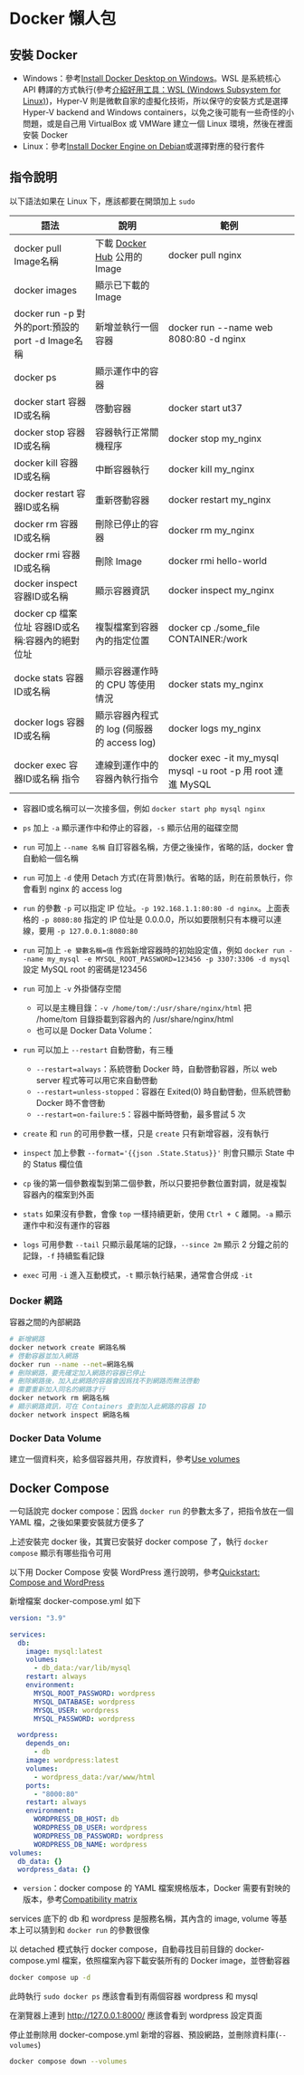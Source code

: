 # Docker 懶人包

## 安裝 Docker

- Windows：參考[Install Docker Desktop on Windows](https://docs.docker.com/desktop/windows/install/)。WSL 是系統核心 API 轉譯的方式執行(參考[介紹好用工具：WSL (Windows Subsystem for Linux)](https://blog.miniasp.com/post/2019/02/01/Useful-tool-WSL-Windows-Subsystem-for-Linux))，Hyper-V 則是微軟自家的虛擬化技術，所以保守的安裝方式是選擇 Hyper-V backend and Windows containers，以免之後可能有一些奇怪的小問題，或是自己用 VirtualBox 或 VMWare 建立一個 Linux 環境，然後在裡面安裝 Docker
- Linux：參考[Install Docker Engine on Debian](https://docs.docker.com/engine/install/debian/)或選擇對應的發行套件

## 指令說明

以下語法如果在 Linux 下，應該都要在開頭加上 `sudo`

| 語法 | 說明 | 範例 |
| ---- | ---- | ---- |
| docker pull Image名稱 | 下載 [Docker Hub](https://hub.docker.com/) 公用的 Image | docker pull nginx |
| docker images | 顯示已下載的 Image | |
| docker run -p 對外的port:預設的port -d Image名稱 | 新增並執行一個容器 | docker run --name web 8080:80 -d nginx |
| docker ps | 顯示運作中的容器 | |
| docker start 容器ID或名稱 | 啓動容器 | docker start ut37 |
| docker stop 容器ID或名稱 | 容器執行正常關機程序 | docker stop my_nginx |
| docker kill 容器ID或名稱 | 中斷容器執行 | docker kill my_nginx |
|docker restart 容器ID或名稱 | 重新啓動容器 | docker restart my_nginx |
| docker rm 容器ID或名稱 | 刪除已停止的容器 | docker rm my_nginx |
| docker rmi 容器ID或名稱 | 刪除 Image | docker rmi hello-world |
| docker inspect 容器ID或名稱 | 顯示容器資訊 | docker inspect my_nginx |
| docker cp 檔案位址 容器ID或名稱:容器內的絕對位址 | 複製檔案到容器內的指定位置 | docker cp ./some_file CONTAINER:/work |
| docke stats 容器ID或名稱 | 顯示容器運作時的 CPU 等使用情況 | docker stats my_nginx |
| docker logs 容器ID或名稱 | 顯示容器內程式的 log (伺服器的 access log) | docker logs my_nginx |
| docker exec 容器ID或名稱 指令 | 連線到運作中的容器內執行指令 | docker exec -it my_mysql mysql -u root -p 用 root 連進 MySQL |


- 容器ID或名稱可以一次接多個，例如 `docker start php mysql nginx`
- `ps` 加上 `-a` 顯示運作中和停止的容器，`-s` 顯示佔用的磁碟空間


- `run` 可加上 `--name 名稱` 自訂容器名稱，方便之後操作，省略的話，docker 會自動給一個名稱
- `run`  可加上 `-d` 使用 Detach 方式(在背景)執行。省略的話，則在前景執行，你會看到 nginx 的 access log
- `run` 的參數 `-p` 可以指定 IP 位址。`-p 192.168.1.1:80:80 -d nginx`。上面表格的 `-p 8080:80` 指定的 IP 位址是 0.0.0.0，所以如要限制只有本機可以連線，要用 `-p 127.0.0.1:8080:80`
- `run` 可加上 `-e 變數名稱=值` 作爲新增容器時的初始設定值，例如 `docker run --name my_mysql -e MYSQL_ROOT_PASSWORD=123456 -p 3307:3306 -d mysql` 設定 MySQL root 的密碼是123456
- `run` 可加上 `-v` 外掛儲存空間
    - 可以是主機目錄：`-v /home/tom/:/usr/share/nginx/html` 把 /home/tom 目錄掛載到容器內的 /usr/share/nginx/html
    - 也可以是 Docker Data Volume：
- `run` 可以加上 `--restart` 自動啓動，有三種
    - `--restart=always`：系統啓動 Docker 時，自動啓動容器，所以 web server 程式等可以用它來自動啓動
    - `--restart=unless-stopped`：容器在 Exited(0) 時自動啓動，但系統啓動 Docker 時不會啓動
    - `--restart=on-failure:5`：容器中斷時啓動，最多嘗試 5 次

- `create` 和 `run` 的可用參數一樣，只是 `create` 只有新增容器，沒有執行
- `inspect` 加上參數 `--format='{{json .State.Status}}'` 則會只顯示 State 中的 Status 欄位值
- `cp` 後的第一個參數複製到第二個參數，所以只要把參數位置對調，就是複製容器內的檔案到外面
- `stats` 如果沒有參數，會像 `top` 一樣持續更新，使用 `Ctrl + C` 離開。`-a` 顯示運作中和沒有運作的容器
- `logs` 可用參數 `--tail` 只顯示最尾端的記錄，`--since 2m` 顯示 2 分鐘之前的記錄，`-f` 持續監看記錄
- `exec` 可用 `-i` 進入互動模式，`-t` 顯示執行結果，通常會合併成 `-it`

### Docker 網路

容器之間的內部網路

``` bash
# 新增網路
docker network create 網路名稱
# 啓動容器並加入網路
docker run --name --net=網路名稱
# 刪除網路，要先確定加入網路的容器已停止
# 刪除網路後，加入此網路的容器會因爲找不到網路而無法啓動
# 需要重新加入同名的網路才行
docker network rm 網路名稱
# 顯示網路資訊，可在 Containers 查到加入此網路的容器 ID
docker network inspect 網路名稱
```

### Docker Data Volume

建立一個資料夾，給多個容器共用，存放資料，參考[Use volumes](https://docs.docker.com/storage/volumes/)

## Docker Compose

一句話說完 docker compose：因爲 `docker run` 的參數太多了，把指令放在一個 YAML 檔，之後如果要安裝就方便多了

上述安裝完 docker 後，其實已安裝好 docker compose 了，執行 `docker compose` 顯示有哪些指令可用

以下用 Docker Compose 安裝 WordPress 進行說明，參考[Quickstart: Compose and WordPress](https://docs.docker.com/samples/wordpress/)

新增檔案 docker-compose.yml 如下

``` yaml
version: "3.9"

services:
  db:
    image: mysql:latest
    volumes:
      - db_data:/var/lib/mysql
    restart: always
    environment:
      MYSQL_ROOT_PASSWORD: wordpress
      MYSQL_DATABASE: wordpress
      MYSQL_USER: wordpress
      MYSQL_PASSWORD: wordpress

  wordpress:
    depends_on:
      - db
    image: wordpress:latest
    volumes:
      - wordpress_data:/var/www/html
    ports:
      - "8000:80"
    restart: always
    environment:
      WORDPRESS_DB_HOST: db
      WORDPRESS_DB_USER: wordpress
      WORDPRESS_DB_PASSWORD: wordpress
      WORDPRESS_DB_NAME: wordpress
volumes:
  db_data: {}
  wordpress_data: {}
```
- `version`：docker compose 的 YAML 檔案規格版本，Docker 需要有對映的版本，參考[Compatibility matrix](https://docs.docker.com/compose/compose-file/compose-versioning/#compatibility-matrix)

services 底下的 db 和 wordpress 是服務名稱，其內含的 image, volume 等基本上可以猜到和 `docker run` 的參數很像

以 detached 模式執行 docker compose，自動尋找目前目錄的 docker-compose.yml 檔案，依照檔案內容下載安裝所有的 Docker image，並啓動容器

``` bash
docker compose up -d
```

此時執行 `sudo docker ps` 應該會看到有兩個容器 wordpress 和 mysql

在瀏覽器上連到 http://127.0.0.1:8000/ 應該會看到 wordpress 設定頁面

停止並刪除用 docker-compose.yml 新增的容器、預設網路，並刪除資料庫(`--volumes`)
``` bash
docker compose down --volumes
```